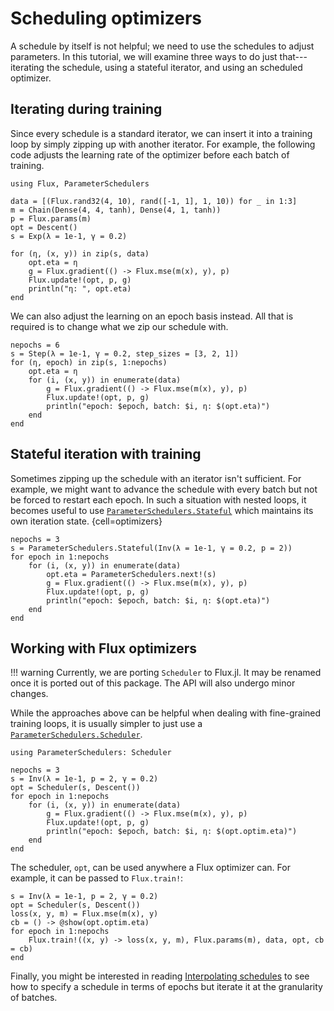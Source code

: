 # Scheduling optimizers

A schedule by itself is not helpful; we need to use the schedules to adjust parameters. In this tutorial, we will examine three ways to do just that---iterating the schedule, using a stateful iterator, and using an scheduled optimizer.

## Iterating during training

Since every schedule is a standard iterator, we can insert it into a training loop by simply zipping up with another iterator. For example, the following code adjusts the learning rate of the optimizer before each batch of training.
```@example optimizers
using Flux, ParameterSchedulers

data = [(Flux.rand32(4, 10), rand([-1, 1], 1, 10)) for _ in 1:3]
m = Chain(Dense(4, 4, tanh), Dense(4, 1, tanh))
p = Flux.params(m)
opt = Descent()
s = Exp(λ = 1e-1, γ = 0.2)

for (η, (x, y)) in zip(s, data)
    opt.eta = η
    g = Flux.gradient(() -> Flux.mse(m(x), y), p)
    Flux.update!(opt, p, g)
    println("η: ", opt.eta)
end
```

We can also adjust the learning on an epoch basis instead. All that is required is to change what we zip our schedule with.
```@example optimizers
nepochs = 6
s = Step(λ = 1e-1, γ = 0.2, step_sizes = [3, 2, 1])
for (η, epoch) in zip(s, 1:nepochs)
    opt.eta = η
    for (i, (x, y)) in enumerate(data)
        g = Flux.gradient(() -> Flux.mse(m(x), y), p)
        Flux.update!(opt, p, g)
        println("epoch: $epoch, batch: $i, η: $(opt.eta)")
    end
end
```

## Stateful iteration with training

Sometimes zipping up the schedule with an iterator isn't sufficient. For example, we might want to advance the schedule with every batch but not be forced to restart each epoch. In such a situation with nested loops, it becomes useful to use [`ParameterSchedulers.Stateful`](@ref) which maintains its own iteration state.
{cell=optimizers}
```@example optimizers
nepochs = 3
s = ParameterSchedulers.Stateful(Inv(λ = 1e-1, γ = 0.2, p = 2))
for epoch in 1:nepochs
    for (i, (x, y)) in enumerate(data)
        opt.eta = ParameterSchedulers.next!(s)
        g = Flux.gradient(() -> Flux.mse(m(x), y), p)
        Flux.update!(opt, p, g)
        println("epoch: $epoch, batch: $i, η: $(opt.eta)")
    end
end
```

## Working with Flux optimizers

!!! warning
    Currently, we are porting `Scheduler` to Flux.jl.
    It may be renamed once it is ported out of this package.
    The API will also undergo minor changes.

While the approaches above can be helpful when dealing with fine-grained training loops, it is usually simpler to just use a [`ParameterSchedulers.Scheduler`](@ref).
```@example optimizers
using ParameterSchedulers: Scheduler

nepochs = 3
s = Inv(λ = 1e-1, p = 2, γ = 0.2)
opt = Scheduler(s, Descent())
for epoch in 1:nepochs
    for (i, (x, y)) in enumerate(data)
        g = Flux.gradient(() -> Flux.mse(m(x), y), p)
        Flux.update!(opt, p, g)
        println("epoch: $epoch, batch: $i, η: $(opt.optim.eta)")
    end
end
```
The scheduler, `opt`, can be used anywhere a Flux optimizer can. For example, it can be passed to `Flux.train!`:
```@example optimizers
s = Inv(λ = 1e-1, p = 2, γ = 0.2)
opt = Scheduler(s, Descent())
loss(x, y, m) = Flux.mse(m(x), y)
cb = () -> @show(opt.optim.eta)
for epoch in 1:nepochs
    Flux.train!((x, y) -> loss(x, y, m), Flux.params(m), data, opt, cb = cb)
end
```

Finally, you might be interested in reading [Interpolating schedules](@ref) to see how to specify a schedule in terms of epochs but iterate it at the granularity of batches.
